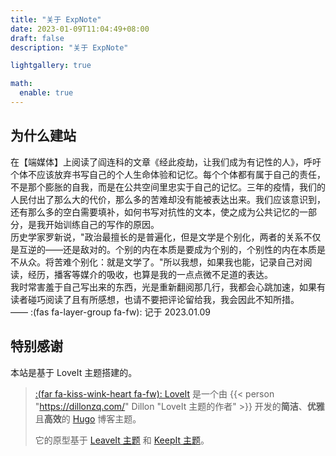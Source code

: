 ```yaml
---
title: "关于 ExpNote"
date: 2023-01-09T11:04:49+08:00
draft: false
description: "关于 ExpNote"

lightgallery: true

math:
  enable: true
---
```


## 为什么建站

在【端媒体】上阅读了阎连科的文章《经此疫劫，让我们成为有记性的人》，呼吁个体不应该放弃书写自己的个人生命体验和记忆。每个个体都有属于自己的责任，不是那个膨胀的自我，而是在公共空间里忠实于自己的记忆。三年的疫情，我们的人民付出了那么大的代价，那么多的苦难却没有能被表达出来。我们应该意识到，还有那么多的空白需要填补，如何书写对抗性的文本，使之成为公共记忆的一部分，是我开始训练自己的写作的原因。  
历史学家罗新说，"政治最擅长的是普遍化，但是文学是个别化，两者的关系不仅是互逆的——还是敌对的。个别的内在本质是要成为个别的，个别性的内在本质是不从众。将苦难个别化：就是文学了。"所以我想，如果我也能，记录自己对阅读，经历，播客等媒介的吸收，也算是我的一点点微不足道的表达。  
我时常害羞于自己写出来的东西，光是重新翻阅那几行，我都会心跳加速，如果有读者碰巧阅读了且有所感想，也请不要把评论留给我，我会因此不知所措。  
—— :(fas fa-layer-group fa-fw): 记于 2023.01.09

## 特别感谢

本站是基于 LoveIt 主题搭建的。

> [:(far fa-kiss-wink-heart fa-fw): LoveIt](https://github.com/dillonzq/LoveIt) 是一个由 {{< person "https://dillonzq.com/" Dillon "LoveIt 主题的作者" >}} 开发的**简洁**、**优雅**且**高效**的 [Hugo](https://gohugo.io/) 博客主题。
>
> 它的原型基于 [LeaveIt 主题](https://github.com/liuzc/LeaveIt) 和 [KeepIt 主题](https://github.com/Fastbyte01/KeepIt)。
